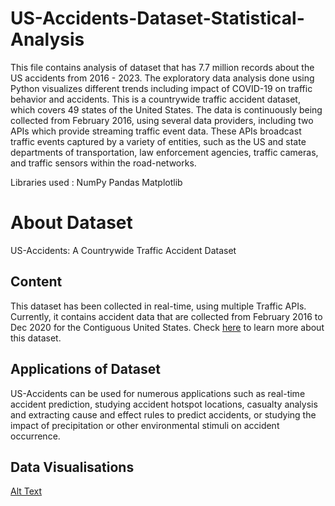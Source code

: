 # US-Accidents-Dataset-Statistical-Analysis
This file contains analysis of dataset that has 7.7 million records about the US accidents from 2016 - 2023. The exploratory data analysis done using Python visualizes different trends including impact of COVID-19 on traffic behavior and accidents. This is a countrywide traffic accident dataset, which covers 49 states of the United States. The data is continuously being collected from February 2016, using several data providers, including two APIs which provide streaming traffic event data. These APIs broadcast traffic events captured by a variety of entities, such as the US and state departments of transportation, law enforcement agencies, traffic cameras, and traffic sensors within the road-networks.

Libraries used :
NumPy
Pandas
Matplotlib

# About Dataset
US-Accidents: A Countrywide Traffic Accident Dataset

## Content

This dataset has been collected in real-time, using multiple Traffic APIs. Currently, it contains accident data that are collected from February 2016 to Dec 2020 for the Contiguous United States. Check [here](https://smoosavi.org/datasets/us_accidents) to learn more about this dataset.

## Applications of Dataset

US-Accidents can be used for numerous applications such as real-time accident prediction, studying accident hotspot locations, casualty analysis and extracting cause and effect rules to predict accidents, or studying the impact of precipitation or other environmental stimuli on accident occurrence.

## Data Visualisations

[Alt Text](https://www.flickr.com/photos/199907964@N06/53464109355/in/dateposted-public/)




